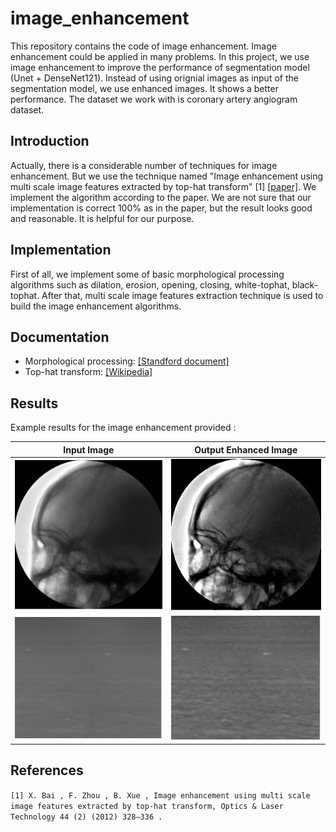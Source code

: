 # image_enhancement
This repository contains the code of image enhancement. Image enhancement could be applied in many problems. In this project, we use image enhancement to improve the performance of segmentation model (Unet + DenseNet121). Instead of using orignial images as input of the segmentation model, we use enhanced images. It shows a better performance. The dataset we work with is coronary artery angiogram dataset.

## Introduction
Actually, there is a considerable number of techniques for image enhancement. But we use the technique named "Image enhancement using multi scale image features extracted
by top-hat transform" [1] [[paper]](https://www.sciencedirect.com/science/article/abs/pii/S0030399211001988). We implement the algorithm according to the paper. We are not sure that our implementation is correct 100% as in the paper, but the result looks good and reasonable. It is helpful for our purpose.

## Implementation
First of all, we implement some of basic morphological processing algorithms such as dilation, erosion, opening, closing, white-tophat, black-tophat. After that, multi scale image features extraction technique is used to build the image enhancement algorithms.

## Documentation
* Morphological processing: [[Standford document]](https://web.stanford.edu/class/ee368/Handouts/Lectures/2019_Winter/7-Morphological.pdf)
* Top-hat transform: [[Wikipedia]](https://en.wikipedia.org/wiki/Top-hat_transform)

## Results
Example results for the image enhancement provided :

Input Image            |  Output Enhanced Image
:-------------------------:|:-------------------------:
![](images/01.jpg)  |  ![](images/01_.png)
![](images/02.JPG)  |  ![](images/02_.png)

## References
`
[1] X. Bai , F. Zhou , B. Xue , Image enhancement using multi scale image features extracted by top-hat transform, Optics & Laser Technology 44 (2) (2012) 328–336 . 
`

